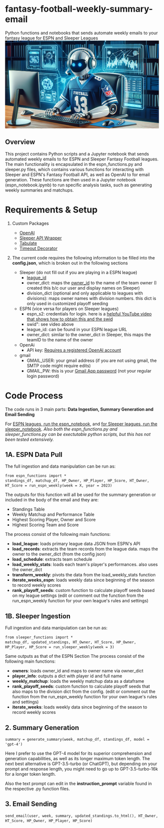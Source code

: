 # fantasy-football-weekly-summary-email
Python functions and notebooks that sends automate weekly emails to your fantasy league for ESPN and Sleeper Leagues
![Example Image](ff_ai.png)

## Overview
This project contains Python scripts and a Jupyter notebook that sends automated weekly emails to for ESPN and Sleeper Fantasy Football leagues. The main functionality is encapsulated in the espn_functions.py and sleeper.py files, which contains various functions for interacting with Sleeper and ESPN's Fantasy Football API, as well as OpenAI to for email generation. These functions are then used in a Jupyter notebook (espn_notebook.ipynb) to run specific analysis tasks, such as generating weekly summaries and matchups.

# Requirements & Setup
1. Custom Packages 
    - [OpenAI](https://github.com/openai/openai-python)
    - [Sleeper API Wrapper](https://github.com/SwapnikKatkoori/sleeper-api-wrapper/blob/master/README.md)
    - [Tabulate](https://pypi.org/project/tabulate/)
    - [Timeout Decorator](https://pypi.org/project/timeout-decorator/)

2. The current code requires the following information to be filled into the **config.json**, which is broken out in the following sections
    - Sleeper (do not fill out if you are playing in a ESPN league)
        - [league_id](https://support.sleeper.com/en/articles/4121798-how-do-i-find-my-league-id)
        - owner_dict: maps the [owner_id](https://docs.sleeper.com/#getting-users-in-a-league) to the name of the team owner (I created this b/c our user and display names on Sleeper)
        - division_dict (optional and only applicable to leagues with divisions): maps owner names with division numbers. this dict is only used in customized playoff seeding
    - ESPN (vice versa for players on Sleeper leagues)
        - espn_s2: credentials for login. here is a [helpful YouTube video that shows how to obtain this and the swid](https://www.youtube.com/watch?v=tNcND9lVycA)
        - swid": see video above
        - league_id: can be found in your ESPN league URL
        - owner_dict: similar to the owner_dict in Sleeper, this maps the teamID to the name of the owner
    - OpenAi
        - API key: [Requires a registered OpenAI account](https://openai.com/blog/openai-api)
    - gmail
        - GMAIL_USER: your gmail address (if you are not using gmail, the SMTP code might require edits)
        - GMAIL_PW: this is your [Gmail App password](https://support.google.com/accounts/answer/185833?hl=en) (not your regular login password)

# Code Process
The code runs in 3 main parts: **Data Ingestion, Summary Generation and Email Sending**

For [ESPN leagues, run the espn_notebook](https://github.com/peteryushunli/fantasy-football-weekly-email/blob/main/espn_notebook.ipynb), and [for Sleeper leagues, run the sleeper_notebook](https://github.com/peteryushunli/fantasy-football-weekly-email/blob/main/sleeper_notebook.ipynb). 
*Also both the espn_functions.py and sleeper_functions.py can be exectutable python scripts, but this has not been tested extensively.*
## 1A. ESPN Data Pull
The full ingestion and data manipulation can be run as:
~~~
from espn_functions import *
standings_df, matchup_df, HP_Owner, HP_Player, HP_Score, HT_Owner, HT_Score = run_espn_weekly(week = X, year = 2023)
~~~
The outputs for this function will all be used for the summary generation or included in the body of the email and they are:
- Standings Table
- Weekly Matchup and Performance Table 
- Highest Scoring Player, Owner and Score
- Highest Scoring Team and Score

The process consist of the following main functions:
- **load_league**: loads primary league data JSON from ESPN's API
- **load_records**: extracts the team records from the league data. maps the owner to the owner_dict (from the config json)
- **load_schedule**: extracts team schedule
- **load_weekly_stats**: loads each team's player's performances. also uses the owner_dict
- **transform_weekly**: pivots the data from the load_weekly_stats function
- **iterate_weeks_espn**: loads weekly data since beginning of the season to record weekly scores
- **rank_playoff_seeds**: custom function to calculate playoff seeds based on my league settings (edit or comment out the function from the run_espn_weekly function for your own league's rules and settings)

## 1B. Sleeper Ingestion
Full ingestion and data manipulation can be run as:
~~~
from sleeper_functions import *
matchup_df, updated_standings, HT_Owner, HT_Score, HP_Owner, HP_Player, HP_Score = run_sleeper_weekly(week = 3)
~~~

Same outputs as that of the ESPN Section
The process consist of the following main functions:
- **owners**: loads owner_id and maps to owner name via owner_dict
- **player_info**: outputs a dict with player id and full name
- **weekly_matchup**: loads the weekly matchup data as a dataframe
- **rank_playoff_seeds**: custom function to calculate playoff seeds that also maps to the division dict from the config. (edit or comment out the function from the run_espn_weekly function for your own league's rules and settings)
- **iterate_weeks**: loads weekly data since beginning of the season to record weekly scores

## 2. Summary Generation
~~~
summary = generate_summary(week, matchup_df, standings_df, model = 'gpt-4')
~~~
Here I prefer to use the GPT-4 model for its superior comprehension and generation capabilities, as well as its longer maximum token length. The next best alternative is GPT-3.5-turbo (or ChatGPT), but depending on your prompt and response length, you might need to go up to GPT-3.5-turbo-16k for a longer token length.

Also the text prompt can edit in the **instruction_prompt** variable found in the respective .py function files.
## 3. Email Sending
~~~
send_email(user, week, summary, updated_standings.to_html(), HT_Owner, HT_Score, HP_Owner, HP_Player, HP_Score)
~~~
